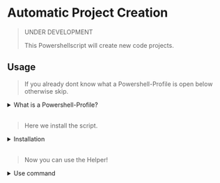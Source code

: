 # Automatic Project Creation #

> UNDER DEVELOPMENT
>
> This Powershellscript will create new code projects.

## Usage ##

> If you already dont know what a Powershell-Profile is open below otherwise skip.

<details>
<summary>What is a Powershell-Profile?</summary>
<br>

>
> Microsoft provide a PowerShell-Script in your user directory that will always execute if you start a new PowerShell-Terminal.
> You can use this to create own shortcuts for example if you dont want type the same path again and again.
> Or you want provide some custom scripts that you can easy access via console.
>

</details>
<br>

> Here we install the script.

<details>
<summary>Installation</summary>
<br>

> Copy the content from the [script](#automatic-project-creation)
> Open a PowerShell-Terminal and type "explorer C:\Users\serac\OneDrive\Dokumente\PowerShell\Microsoft.PowerShell_profile.ps1" (Notice to write "Dokumente" in your systemlanguage)
> A Editor Window will appear with your profile opened.
> Paste the copied script code somewhere in the script.
> Save file and close the restart the terminal.
> Make sure you edite the \<codedirectory\> variable in the script to you root code directory!

</details>
<br>

> Now you can use the Helper!

<details>
<summary>Use command</summary>
<br>

> Open a Powershell-Terminal and type the command above
> The "codelanguage" and "projectname" represent your inputs
>
```Powershell
    MakeEnvi codelanguage projectname
```
>
> Your project should be Created
>

</details>
